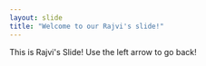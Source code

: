 ```yaml
---
layout: slide
title: "Welcome to our Rajvi's slide!"
---
```

This is Rajvi's Slide!
Use the left arrow to go back!

